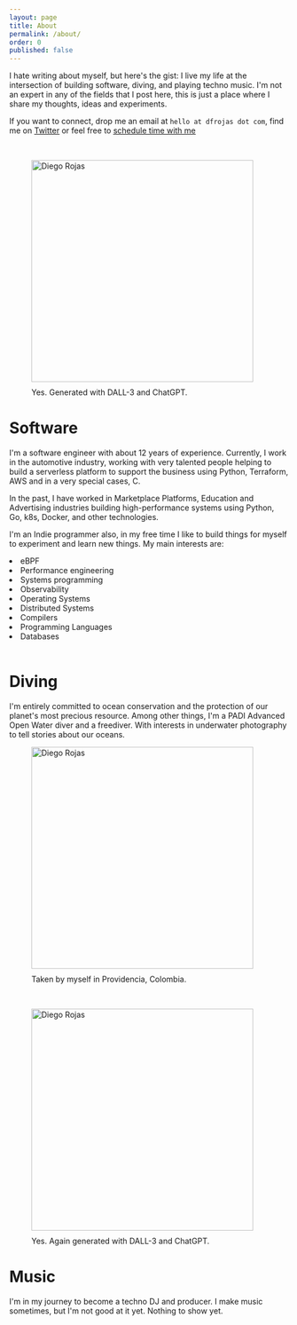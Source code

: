 ```yaml
---
layout: page
title: About
permalink: /about/
order: 0
published: false
---
```

<link href="https://assets.calendly.com/assets/external/widget.css" rel="stylesheet">
<script src="https://assets.calendly.com/assets/external/widget.js" type="text/javascript" async></script>

<p>I hate writing about myself, but here's the gist: I live my life at the intersection of building software, diving, and playing techno music. I'm not an expert in any of the fields that I post here, this is just a place where I share my thoughts, ideas and experiments.</p>

<p>If you want to connect, drop me an email at <code>hello at dfrojas dot com</code>, find me on <a href="https://twitter.com/dfrojas89" target="_blank"><u>Twitter</u></a> or feel free to <a href="" onclick="Calendly.initPopupWidget({url: 'https://calendly.com/dfrojas/diego-rojas-coffe-chat'});return false;"><u>schedule time with me</u></a></p>

<br>

<div class="container-fluid">
<div class="row align-items-center">
<div class="col-md-6">
    <figure class="figure">
    <img src="/assets/img/about-software.webp" alt="Diego Rojas" class="img-fluid rounded" width="400">
    <figcaption class="figure-caption" style="margin-top: 10px;">
    Yes. Generated with DALL-3 and ChatGPT.
    </figcaption>
    </figure>
  </div>
  <div class="col-md-6">
    <h1>Software</h1>
    <p>I'm a software engineer with about 12 years of experience. Currently, I work in the automotive industry, working with very talented people helping to build a serverless platform to support the business using Python, Terraform, AWS and in a very special cases, C.</p>
    <p>In the past, I have worked in Marketplace Platforms, Education and Advertising industries building high-performance systems using Python, Go, k8s, Docker, and other technologies.</p>
    <p>I'm an Indie programmer also, in my free time I like to build things for myself to experiment and learn new things. My main interests are:</p>
    <li>eBPF</li>
    <li>Performance engineering</li>
    <li>Systems programming</li>
    <li>Observability</li>
    <li>Operating Systems</li>
    <li>Distributed Systems</li>
    <li>Compilers</li>
    <li>Programming Languages</li>
    <li>Databases</li>
  </div>
</div>
</div>

<br>

<div class="container-fluid">
<div class="row align-items-center">
  <div class="col-md-6">
    <h1>Diving</h1>
    <p>
    I'm entirely committed to ocean conservation and the protection of our planet's most precious resource. Among other things, I'm a PADI Advanced Open Water diver and a freediver. With interests in underwater photography to tell stories about our oceans.
    </p>
  </div>
  <div class="col-md-6">
    <figure class="figure">
    <img src="/assets/img/oceans/GOPR7355.jpg" alt="Diego Rojas" class="img-fluid rounded" width="400">
    <figcaption class="figure-caption" style="margin-top: 10px;">
    Taken by myself in Providencia, Colombia.
    </figcaption>
    </figure>
  </div>
</div>
</div>

<br>

<div class="row align-items-center">
<div class="col-md-6">
    <figure class="figure">
    <img src="/assets/img/about-music.webp" alt="Diego Rojas" class="img-fluid rounded" width="400">
    <figcaption class="figure-caption" style="margin-top: 10px;">
    Yes. Again generated with DALL-3 and ChatGPT.
    </figcaption>
    </figure>
  </div>
  <div class="col-md-6">
    <h1>Music</h1>
    <p>I'm in my journey to become a techno DJ and producer. I make music sometimes, but I'm not good at it yet. Nothing to show yet.</p>
  </div>
</div>
